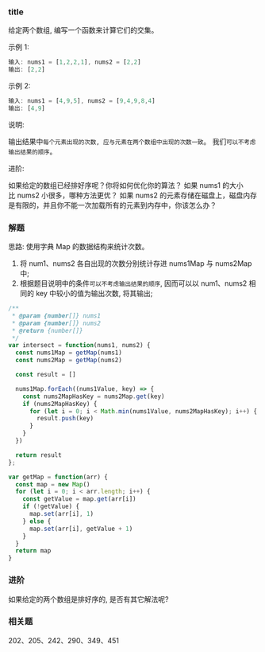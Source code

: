 ### title

给定两个数组, 编写一个函数来计算它们的交集。

示例 1:

```js
输入: nums1 = [1,2,2,1], nums2 = [2,2]
输出: [2,2]
```

示例 2:

```js
输入: nums1 = [4,9,5], nums2 = [9,4,9,8,4]
输出: [4,9]
```

说明:

输出结果中`每个元素出现的次数, 应与元素在两个数组中出现的次数一致`。
我们`可以不考虑输出结果的顺序`。

进阶:

如果给定的数组已经排好序呢？你将如何优化你的算法？
如果 nums1 的大小比 nums2 小很多，哪种方法更优？
如果 nums2 的元素存储在磁盘上，磁盘内存是有限的，并且你不能一次加载所有的元素到内存中，你该怎么办？

### 解题

思路: 使用字典 Map 的数据结构来统计次数。

1. 将 num1、nums2 各自出现的次数分别统计存进 nums1Map 与 nums2Map 中;
2. 根据题目说明中的条件`可以不考虑输出结果的顺序`, 因而可以以 num1、nums2 相同的 key 中较小的值为输出次数, 将其输出;

```js
/**
 * @param {number[]} nums1
 * @param {number[]} nums2
 * @return {number[]}
 */
var intersect = function(nums1, nums2) {
  const nums1Map = getMap(nums1)
  const nums2Map = getMap(nums2)

  const result = []

  nums1Map.forEach((nums1Value, key) => {
    const nums2MapHasKey = nums2Map.get(key)
    if (nums2MapHasKey) {
      for (let i = 0; i < Math.min(nums1Value, nums2MapHasKey); i++) {
        result.push(key)
      }
    }
  })

  return result
};

var getMap = function(arr) {
  const map = new Map()
  for (let i = 0; i < arr.length; i++) {
    const getValue = map.get(arr[i])
    if (!getValue) {
      map.set(arr[i], 1)
    } else {
      map.set(arr[i], getValue + 1)
    }
  }
  return map
}
```

### 进阶

如果给定的两个数组是排好序的, 是否有其它解法呢?



### 相关题

202、205、242、290、349、451